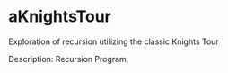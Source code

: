 # aKnightsTour
Exploration of recursion utilizing the classic Knights Tour

Description: Recursion Program
